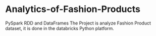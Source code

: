 # Analytics-of-Fashion-Products
PySpark RDD and DataFrames 
The Project is analyze Fashion Product dataset, it is done in the databricks Python platform.
